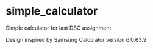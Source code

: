 # simple_calculator

Simple calculator for last DSC assignment

Design inspired by Samsung Calculator version 6.0.63.9
